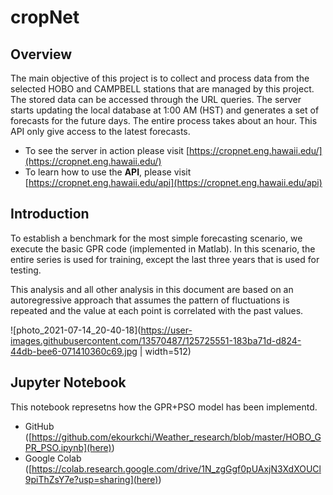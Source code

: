 # cropNet

## Overview

The main objective of this project is to collect and process data from the selected HOBO and CAMPBELL stations that are managed by this project. The stored data can be accessed through the URL queries. The server starts updating the local database at 1:00 AM (HST) and generates a set of forecasts for the future days. The entire process takes about an hour. This API only give access to the latest forecasts.

+ To see the server in action please visit [https://cropnet.eng.hawaii.edu/](https://cropnet.eng.hawaii.edu/)
+ To learn how to use the **API**, please visit [https://cropnet.eng.hawaii.edu/api](https://cropnet.eng.hawaii.edu/api)

## Introduction

To establish a benchmark for the most simple forecasting scenario, we execute the basic GPR code (implemented in Matlab). In this scenario, the entire series is used for training, except the last three years that is used for testing. 

This analysis and all other analysis in this document are based on an autoregressive approach that assumes the pattern of fluctuations is repeated and the value at each point is correlated with the past values. 

![photo_2021-07-14_20-40-18](https://user-images.githubusercontent.com/13570487/125725551-183ba71d-d824-44db-bee6-071410360c69.jpg | width=512)




## Jupyter Notebook

This notebook represetns how the GPR+PSO model has been implementd.

+ GitHub ([https://github.com/ekourkchi/Weather_research/blob/master/HOBO_GPR_PSO.ipynb](here))
+ Google Colab ([https://colab.research.google.com/drive/1N_zgGgf0pUAxjN3XdXOUCl9piThZsY7e?usp=sharing](here))

